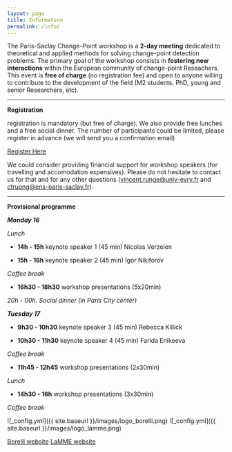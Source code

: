 ```yaml
---
layout: page
title: Information
permalink: /info/
---
```


The Paris-Saclay Change-Point workshop is a **2-day meeting** dedicated to theoretical and applied methods for solving change-point detection problems. The primary goal of the workshop consists in **fostering new interactions** within the European community of change-point Reseachers. This event is **free of charge** (no registration fee) and open to anyone willing to contribute to the development of the field (M2 students, PhD, young and senior Researchers, etc). 


***

**Registration**

registration is mandatory (but free of charge).
We also provide free lunches and a free social dinner. The number of participants could be limited, please register in advance (we will send you a confirmation email)

[Register Here](https://docs.google.com/forms/d/e/1FAIpQLSdrJDJYCFtiO1Pe1R85hQrI1LLHs-W2fCg9wWRxKjeeWaZckg/viewform?usp=sf_link)

We could consider providing financial support for workshop speakers (for travelling and accomodation expensives). Please do not hesitate to contact us for that and for any other questions (<vincent.runge@univ-evry.fr> and <ctruong@ens-paris-saclay.fr>). 

***

**Provisional programme**

***Monday 16***

*Lunch*

- **14h - 15h**	keynote speaker 1 (45 min) Nicolas Verzelen

- **15h - 16h** keynote speaker 2 (45 min) Igor Nikiforov

*Coffee break*

- **16h30 - 18h30** workshop presentations (5x20min)

*20h - 00h. Social dinner (in Paris City center)*



***Tuesday 17***

- **9h30 - 10h30**	keynote speaker 3 (45 min) Rebecca Killick

- **10h30 - 11h30**	keynote speaker 4 (45 min) Farida Enikeeva

*Coffee break*

- **11h45 - 12h45**	workshop presentations (2x30min)

*Lunch*

-  **14h30 - 16h**	workshop presentations (3x30min)

*Coffee break*


![_config.yml]({{ site.baseurl }}/images/logo_borelli.png)
![_config.yml]({{ site.baseurl }}/images/logo_lamme.png)

[Borelli website](https://centreborelli.ens-paris-saclay.fr/fr)
[LaMME website](http://www.math-evry.cnrs.fr/doku.php)




